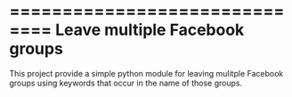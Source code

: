 ==============================
Leave multiple Facebook groups 
==============================

This project provide a simple python module for leaving mulitple Facebook groups using keywords that occur in the name of those groups.

